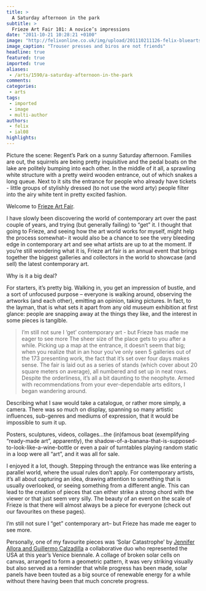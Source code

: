 ```yaml
---
title: >
  A Saturday afternoon in the park
subtitle: >
  Frieze Art Fair 101: A novice’s impressions
date: "2011-10-21 10:28:21 +0100"
image: "http://felixonline.co.uk/img/upload/201110211126-felix-bluearts.png"
image_caption: "Trouser presses and biros are not friends"
headline: true
featured: true
imported: true
aliases:
 - /arts/1590/a-saturday-afternoon-in-the-park
comments:
categories:
 - arts
tags:
 - imported
 - image
 - multi-author
authors:
 - felix
 - ial08
highlights:
---
```


Picture the scene: Regent’s Park on a sunny Saturday afternoon. Families are out, the squirrels are being pretty inquisitive and the pedal boats on the lake are politely bumping into each other. In the middle of it all, a sprawling white structure with a pretty weird wooden entrance, out of which snakes a long queue. Next to it sits the entrance for people who already have tickets - little groups of stylishly dressed (to not use the word arty) people filter into the airy white tent in pretty excited fashion.

Welcome to [Frieze Art Fair](http://www.friezeartfair.com/).

I have slowly been discovering the world of contemporary art over the past couple of years, and trying (but generally failing) to “get” it. I thought that going to Frieze, and seeing how the art world works for myself, might help the process somewhat– it would also be a chance to see the very bleeding edge in contemporary art and see what artists are up to at the moment. If you’re still wondering what it is, Frieze art fair is an annual event that brings together the biggest galleries and collectors in the world to showcase (and sell) the latest contemporary art.

Why is it a big deal?

For starters, it’s pretty big. Walking in, you get an impression of bustle, and a sort of unfocused purpose – everyone is walking around, observing the artworks (and each other), emitting an opinion, taking pictures. In fact, to the layman, that is what sets it apart from any old museum exhibition at first glance: people are snapping away at the things they like, and the interest in some pieces is tangible.
> I’m still not sure I ‘get’ contemporary art - but Frieze has made me eager to see more
The sheer size of the place gets to you after a while. Picking up a map at the entrance, it doesn’t seem that big; when you realize that in an hour you’ve only seen 5 galleries out of the 173 presenting work, the fact that it’s set over four days makes sense. The fair is laid out as a series of stands (which cover about 20 square meters on average), all numbered and set up in neat rows. Despite the orderliness, it’s all a bit daunting to the neophyte. Armed with recommendations from your ever-dependable arts editors, I began wandering around.

Describing what I saw would take a catalogue, or rather more simply, a camera. There was so much on display, spanning so many artistic influences, sub-genres and mediums of expression, that it would be impossible to sum it up.

Posters, sculptures, videos, collages…the (in)famous boat (exemplifying “ready-made art”, apparently), the shadow-of-a-banana-that-is-supposed-to-look-like-a-wine-bottle or even a pair of turntables playing random static in a loop were all “art”, and it was all for sale.

I enjoyed it a lot, though. Stepping through the entrance was like entering a parallel world, where the usual rules don’t apply. For contemporary artists, it’s all about capturing an idea, drawing attention to something that is usually overlooked, or seeing something from a different angle. This can lead to the creation of pieces that can either strike a strong chord with the viewer or that just seem very silly. The beauty of an event on the scale of Frieze is that there will almost always be a piece for everyone (check out our favourites on these pages).

I’m still not sure I “get” contemporary art– but Frieze has made me eager to see more.

Personally, one of my favourite pieces was ‘Solar Catastrophe’ by [Jennifer Allora and Guillermo Calzadilla](http://www.pbs.org/art21/artists/alloracalzadilla/) a collaborative duo who represented the USA at this year’s Venice biennale. A collage of broken solar cells on canvas, arranged to form a geometric pattern, it was very striking visually but also served as a reminder that while progress has been made, solar panels have been touted as a big source of renewable energy for a while without there having been that much concrete progress.
